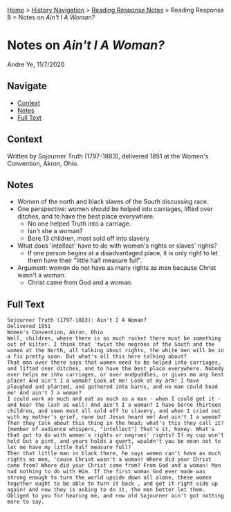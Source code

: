 [Home](https://andre-ye.github.io) > [History Navigation](https://andre-ye.github.io/history/history_navigation) > [Reading Response Notes](https://andre-ye.github.io/history/history_navigation#weekly-reading-responses) > Reading Response 8 > Notes on *Ain't I A Woman?*

# Notes on *Ain't I A Woman?*
Andre Ye, 11/7/2020

## Navigate
- [Context](#context)
- [Notes](#notes)
- [Full Text](#full-text)

## Context
Written by Sojourner Truth (1797-1883), delivered 1851 at the Women's Convention, Akron, Ohio.

## Notes
- Women of the north and black slaves of the South discussing race.
- One perspective: women should be helped into carriages, lifted over ditches, and to have the best place everywhere.
  - No one helped Truth into a carriage.
  - Isn't she a woman?
  - Bore 13 children, most sold off into slavery.
- What does 'intellect' have to do with women's rights or slaves' rights?
  - If one person begins at a disadvantaged place, it is only right to let them have their "little half measure full".
- Argument: women do not have as many rights as men because Christ wasn't a woman.
  - Christ came from God and a woman.

## Full Text
```
Sojourner Truth (1797-1883): Ain't I A Woman?
Delivered 1851
Women's Convention, Akron, Ohio
Well, children, where there is so much racket there must be something out of kilter. I think that 'twixt the negroes of the South and the women at the North, all talking about rights, the white men will be in a fix pretty soon. But what's all this here talking about?
That man over there says that women need to be helped into carriages, and lifted over ditches, and to have the best place everywhere. Nobody ever helps me into carriages, or over mudpuddles, or gives me any best place! And ain't I a woman? Look at me! Look at my arm! I have ploughed and planted, and gathered into barns, and no man could head me! And ain't I a woman?
I could work as much and eat as much as a man - when I could get it - and bear the lash as well! And ain't I a woman? I have borne thirteen children, and seen most all sold off to slavery, and when I cried out with my mother's grief, none but Jesus heard me! And ain't I a woman? Then they talk about this thing in the head; what's this they call it? [member of audience whispers, "intellect"] That's it, honey. What's that got to do with women's rights or negroes' rights? If my cup won't hold but a pint, and yours holds a quart, wouldn't you be mean not to let me have my little half measure full?
Then that little man in black there, he says women can't have as much rights as men, 'cause Christ wasn't a woman! Where did your Christ come from? Where did your Christ come from? From God and a woman! Man had nothing to do with Him. If the first woman God ever made was strong enough to turn the world upside down all alone, these women together ought to be able to turn it back , and get it right side up again! And now they is asking to do it, the men better let them.
Obliged to you for hearing me, and now old Sojourner ain't got nothing more to say. 
```
